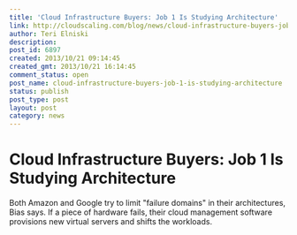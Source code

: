 ```yaml
---
title: 'Cloud Infrastructure Buyers: Job 1 Is Studying Architecture'
link: http://cloudscaling.com/blog/news/cloud-infrastructure-buyers-job-1-is-studying-architecture/
author: Teri Elniski
description: 
post_id: 6897
created: 2013/10/21 09:14:45
created_gmt: 2013/10/21 16:14:45
comment_status: open
post_name: cloud-infrastructure-buyers-job-1-is-studying-architecture
status: publish
post_type: post
layout: post
category: news
---
```


# Cloud Infrastructure Buyers: Job 1 Is Studying Architecture

Both Amazon and Google try to limit "failure domains" in their architectures, Bias says. If a piece of hardware fails, their cloud management software provisions new virtual servers and shifts the workloads.
